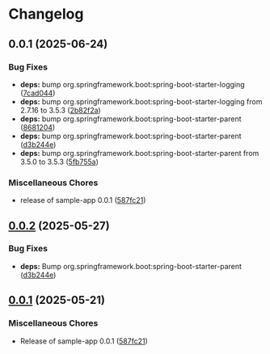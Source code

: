 # Changelog

## 0.0.1 (2025-06-24)


### Bug Fixes

* **deps:** bump org.springframework.boot:spring-boot-starter-logging ([7cad044](https://github.com/hitchhiker-jiri/github-unleashed-sample-app/commit/7cad044aab7475c91255a3fc4c61467ef2c46e5b))
* **deps:** bump org.springframework.boot:spring-boot-starter-logging from 2.7.16 to 3.5.3 ([2b82f2a](https://github.com/hitchhiker-jiri/github-unleashed-sample-app/commit/2b82f2a76900d79a2749a64a28c9b9513e832221))
* **deps:** bump org.springframework.boot:spring-boot-starter-parent ([8681204](https://github.com/hitchhiker-jiri/github-unleashed-sample-app/commit/8681204b1af5864860cb296684307ae2a9901dcb))
* **deps:** bump org.springframework.boot:spring-boot-starter-parent ([d3b244e](https://github.com/hitchhiker-jiri/github-unleashed-sample-app/commit/d3b244ea3b90dc0b27691d3768136dcd0f36f40a))
* **deps:** bump org.springframework.boot:spring-boot-starter-parent from 3.5.0 to 3.5.3 ([5fb755a](https://github.com/hitchhiker-jiri/github-unleashed-sample-app/commit/5fb755a44f4e882ced78f82205e938925c0a9b3a))


### Miscellaneous Chores

* release of sample-app 0.0.1 ([587fc21](https://github.com/hitchhiker-jiri/github-unleashed-sample-app/commit/587fc2178f703b0bbd338d5969e7a07695e84eaa))

## [0.0.2](https://github.com/EBCONT-Conference/github-unleashed-sample-app/compare/v0.0.1...v0.0.2) (2025-05-27)


### Bug Fixes

* **deps:** Bump org.springframework.boot:spring-boot-starter-parent ([d3b244e](https://github.com/EBCONT-Conference/github-unleashed-sample-app/commit/d3b244ea3b90dc0b27691d3768136dcd0f36f40a))

## [0.0.1](https://github.com/EBCONT-Conference/github-unleashed-sample-app/compare/v0.0.1...v0.0.1) (2025-05-21)


### Miscellaneous Chores

* Release of sample-app 0.0.1 ([587fc21](https://github.com/EBCONT-Conference/github-unleashed-sample-app/commit/587fc2178f703b0bbd338d5969e7a07695e84eaa))
